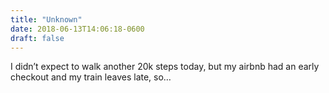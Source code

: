 ```yaml
---
title: "Unknown"
date: 2018-06-13T14:06:18-0600
draft: false
---
```


I didn’t expect to walk another 20k steps today, but my airbnb had an early checkout and my train leaves late, so…
